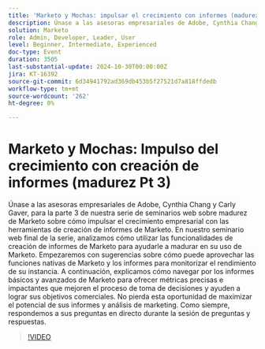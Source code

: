 ```yaml
---
title: 'Marketo y Mochas: impulsar el crecimiento con informes (madurez Pt 3)'
description: Únase a las asesoras empresariales de Adobe, Cynthia Chang y Carly Gaver, para la parte 3 de nuestra serie de seminarios web sobre madurez de Marketo sobre cómo impulsar el crecimiento empresarial con las herramientas de creación de informes de Marketo. En nuestro seminario web final de la serie, analizamos cómo utilizar las funcionalidades de creación de informes de Marketo para ayudarle a madurar en su uso de Marketo. Empezaremos con sugerencias sobre cómo puede aprovechar las funciones nativas de Marketo y los informes para monitorizar el rendimiento de su instancia. A continuación, explicamos cómo navegar por los informes básicos y avanzados de Marketo para ofrecer métricas precisas e impactantes que mejoren el proceso de toma de decisiones y ayuden a lograr sus objetivos comerciales. No pierda esta oportunidad de maximizar el potencial de sus informes y análisis de marketing. Como siempre, respondemos a sus preguntas en directo durante la sesión de preguntas y respuestas.
solution: Marketo
role: Admin, Developer, Leader, User
level: Beginner, Intermediate, Experienced
doc-type: Event
duration: 3505
last-substantial-update: 2024-10-30T00:00:00Z
jira: KT-16392
source-git-commit: 6d34941792ad369db453b5f27521d7a818ffdedb
workflow-type: tm+mt
source-wordcount: '262'
ht-degree: 0%

---
```



# Marketo y Mochas: Impulso del crecimiento con creación de informes (madurez Pt 3)

Únase a las asesoras empresariales de Adobe, Cynthia Chang y Carly Gaver, para la parte 3 de nuestra serie de seminarios web sobre madurez de Marketo sobre cómo impulsar el crecimiento empresarial con las herramientas de creación de informes de Marketo. En nuestro seminario web final de la serie, analizamos cómo utilizar las funcionalidades de creación de informes de Marketo para ayudarle a madurar en su uso de Marketo. Empezaremos con sugerencias sobre cómo puede aprovechar las funciones nativas de Marketo y los informes para monitorizar el rendimiento de su instancia. A continuación, explicamos cómo navegar por los informes básicos y avanzados de Marketo para ofrecer métricas precisas e impactantes que mejoren el proceso de toma de decisiones y ayuden a lograr sus objetivos comerciales. No pierda esta oportunidad de maximizar el potencial de sus informes y análisis de marketing. Como siempre, respondemos a sus preguntas en directo durante la sesión de preguntas y respuestas.

>[!VIDEO](https://video.tv.adobe.com/v/3435407/?learn=on)
